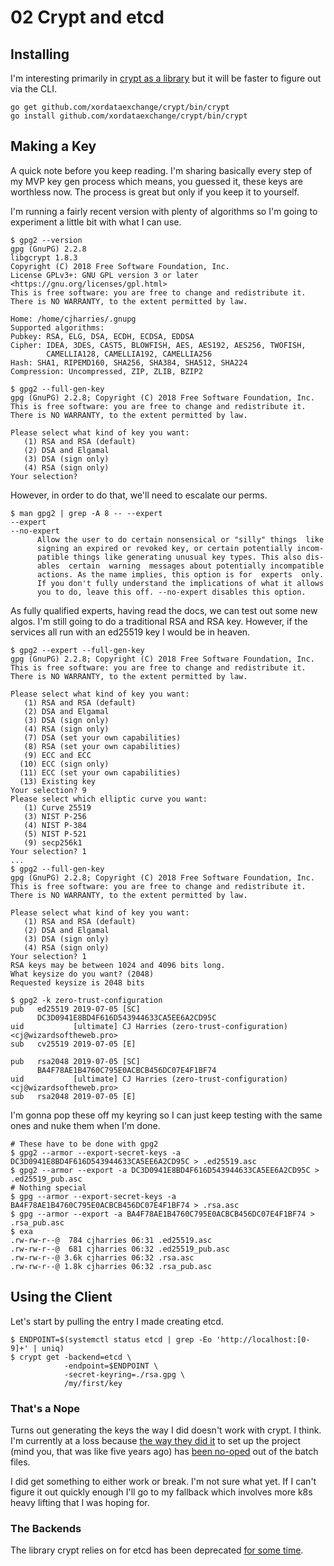 # 02 Crypt and etcd

## Installing

I'm interesting primarily in [crypt as a library](https://github.com/xordataexchange/crypt/tree/master/config) but it will be faster to figure out via the CLI.

```shell-session
go get github.com/xordataexchange/crypt/bin/crypt
go install github.com/xordataexchange/crypt/bin/crypt
```

## Making a Key

A quick note before you keep reading. I'm sharing basically every step of my MVP key gen process which means, you guessed it, these keys are worthless now. The process is great but only if you keep it to yourself.

I'm running a fairly recent version with plenty of algorithms so I'm going to experiment a little bit with what I can use. 

```shell-session
$ gpg2 --version
gpg (GnuPG) 2.2.8
libgcrypt 1.8.3
Copyright (C) 2018 Free Software Foundation, Inc.
License GPLv3+: GNU GPL version 3 or later <https://gnu.org/licenses/gpl.html>
This is free software: you are free to change and redistribute it.
There is NO WARRANTY, to the extent permitted by law.

Home: /home/cjharries/.gnupg
Supported algorithms:
Pubkey: RSA, ELG, DSA, ECDH, ECDSA, EDDSA
Cipher: IDEA, 3DES, CAST5, BLOWFISH, AES, AES192, AES256, TWOFISH,
        CAMELLIA128, CAMELLIA192, CAMELLIA256
Hash: SHA1, RIPEMD160, SHA256, SHA384, SHA512, SHA224
Compression: Uncompressed, ZIP, ZLIB, BZIP2

$ gpg2 --full-gen-key
gpg (GnuPG) 2.2.8; Copyright (C) 2018 Free Software Foundation, Inc.
This is free software: you are free to change and redistribute it.
There is NO WARRANTY, to the extent permitted by law.

Please select what kind of key you want:
   (1) RSA and RSA (default)
   (2) DSA and Elgamal
   (3) DSA (sign only)
   (4) RSA (sign only)
Your selection? 
```
However, in order to do that, we'll need to escalate our perms.
```
$ man gpg2 | grep -A 8 -- --expert 
--expert
--no-expert
      Allow the user to do certain nonsensical or "silly" things  like
      signing an expired or revoked key, or certain potentially incom‐
      patible things like generating unusual key types. This also dis‐
      ables  certain  warning  messages about potentially incompatible
      actions. As the name implies, this option is for  experts  only.
      If you don't fully understand the implications of what it allows
      you to do, leave this off. --no-expert disables this option.
```
As fully qualified experts, having read the docs, we can test out some new algos. I'm still going to do a traditional RSA and RSA key. However, if the services all run with an ed25519 key I would be in heaven.
```
$ gpg2 --expert --full-gen-key
gpg (GnuPG) 2.2.8; Copyright (C) 2018 Free Software Foundation, Inc.
This is free software: you are free to change and redistribute it.
There is NO WARRANTY, to the extent permitted by law.

Please select what kind of key you want:
   (1) RSA and RSA (default)
   (2) DSA and Elgamal
   (3) DSA (sign only)
   (4) RSA (sign only)
   (7) DSA (set your own capabilities)
   (8) RSA (set your own capabilities)
   (9) ECC and ECC
  (10) ECC (sign only)
  (11) ECC (set your own capabilities)
  (13) Existing key
Your selection? 9
Please select which elliptic curve you want:
   (1) Curve 25519
   (3) NIST P-256
   (4) NIST P-384
   (5) NIST P-521
   (9) secp256k1
Your selection? 1
...
$ gpg2 --full-gen-key
gpg (GnuPG) 2.2.8; Copyright (C) 2018 Free Software Foundation, Inc.
This is free software: you are free to change and redistribute it.
There is NO WARRANTY, to the extent permitted by law.

Please select what kind of key you want:
   (1) RSA and RSA (default)
   (2) DSA and Elgamal
   (3) DSA (sign only)
   (4) RSA (sign only)
Your selection? 1
RSA keys may be between 1024 and 4096 bits long.
What keysize do you want? (2048) 
Requested keysize is 2048 bits

$ gpg2 -k zero-trust-configuration
pub   ed25519 2019-07-05 [SC]
      DC3D0941E8BD4F616D543944633CA5EE6A2CD95C
uid           [ultimate] CJ Harries (zero-trust-configuration) <cj@wizardsoftheweb.pro>
sub   cv25519 2019-07-05 [E]

pub   rsa2048 2019-07-05 [SC]
      BA4F78AE1B4760C795E0ACBCB456DC07E4F1BF74
uid           [ultimate] CJ Harries (zero-trust-configuration) <cj@wizardsoftheweb.pro>
sub   rsa2048 2019-07-05 [E]
```

I'm gonna pop these off my keyring so I can just keep testing with the same ones and nuke them when I'm done.

```
# These have to be done with gpg2
$ gpg2 --armor --export-secret-keys -a DC3D0941E8BD4F616D543944633CA5EE6A2CD95C > .ed25519.asc
$ gpg2 --armor --export -a DC3D0941E8BD4F616D543944633CA5EE6A2CD95C > .ed25519_pub.asc
# Nothing special
$ gpg --armor --export-secret-keys -a BA4F78AE1B4760C795E0ACBCB456DC07E4F1BF74 > .rsa.asc
$ gpg --armor --export -a BA4F78AE1B4760C795E0ACBCB456DC07E4F1BF74 > .rsa_pub.asc
$ exa
.rw-rw-r--@  784 cjharries 06:31 .ed25519.asc
.rw-rw-r--@  681 cjharries 06:32 .ed25519_pub.asc
.rw-rw-r--@ 3.6k cjharries 06:32 .rsa.asc
.rw-rw-r--@ 1.8k cjharries 06:32 .rsa_pub.asc
```

## Using the Client

Let's start by pulling the entry I made creating etcd.
```shell-session
$ ENDPOINT=$(systemctl status etcd | grep -Eo 'http://localhost:[0-9]+' | uniq)
$ crypt get -backend=etcd \
            -endpoint=$ENDPOINT \
            -secret-keyring=./rsa.gpg \
            /my/first/key
```
### That's a Nope

Turns out generating the keys the way I did doesn't work with crypt. I think. I'm currently at a loss because [the way they did it](https://github.com/xordataexchange/crypt#create-a-key-and-keyring-from-a-batch-file) to set up the project (mind you, that was like five years ago) has [been no-oped](https://www.gnupg.org/documentation/manuals/gnupg/Unattended-GPG-key-generation.html) out of the batch files.

I did get something to either work or break. I'm not sure what yet. If I can't figure it out quickly enough I'll go to my fallback which involves more k8s heavy lifting that I was hoping for.

### The Backends

The library crypt relies on for etcd has been deprecated [for some time](https://github.com/coreos/go-etcd).
